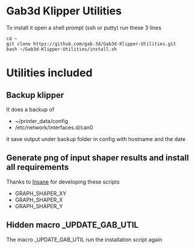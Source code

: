 # Gab3d Klipper Utilities
 
To install it open a shell prompt (ssh or putty)
run these 3 lines

```shell
cd ~
git clone https://github.com/gab-3d/Gab3d-Klipper-Utilities.git
bash ~/Gab3d-Klipper-Utilities/install.sh
```

# Utilities included

## Backup klipper

It does a backup of
- ~/printer_data/config
- /etc/network/interfaces.d/can0

it save output under backup folder in config with hostname and the date

## Generate png of input shaper results and install all requirements
Thanks to [Insane](https://github.com/insane78/) for developing these scripts

- GRAPH_SHAPER_XY
- GRAPH_SHAPER_X
- GRAPH_SHAPER_Y


## Hidden macro _UPDATE_GAB_UTIL
The macro _UPDATE_GAB_UTIL run the installation script again

